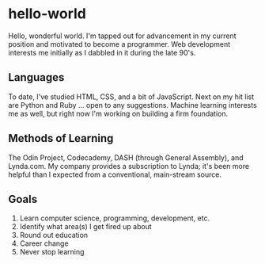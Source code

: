 <h1>hello-world</h1>
<p>Hello, wonderful world. I'm tapped out for advancement in my current position and motivated to become a programmer. Web development interests me initially as I dabbled in it during the late 90's.</p>

<h2>Languages</h2>
<p>To date, I've studied HTML, CSS, and a bit of JavaScript. Next on my hit list are Python and Ruby ... open to any suggestions. Machine learning interests me as well, but right now I'm working on building a firm foundation.</p>

<h2>Methods of Learning</h2>
The Odin Project, Codecademy, DASH (through General Assembly), and Lynda.com. My company provides a subscription to Lynda; it's been more helpful than I expected from a conventional, main-stream source. 

<h2>Goals</h2>
<ol>
  <li>Learn computer science, programming, development, etc.</li>
  <li>Identify what area(s) I get fired up about</li>
  <li>Round out education</li>
  <li>Career change</li>
  <li>Never stop learning</li>
  </ol>
